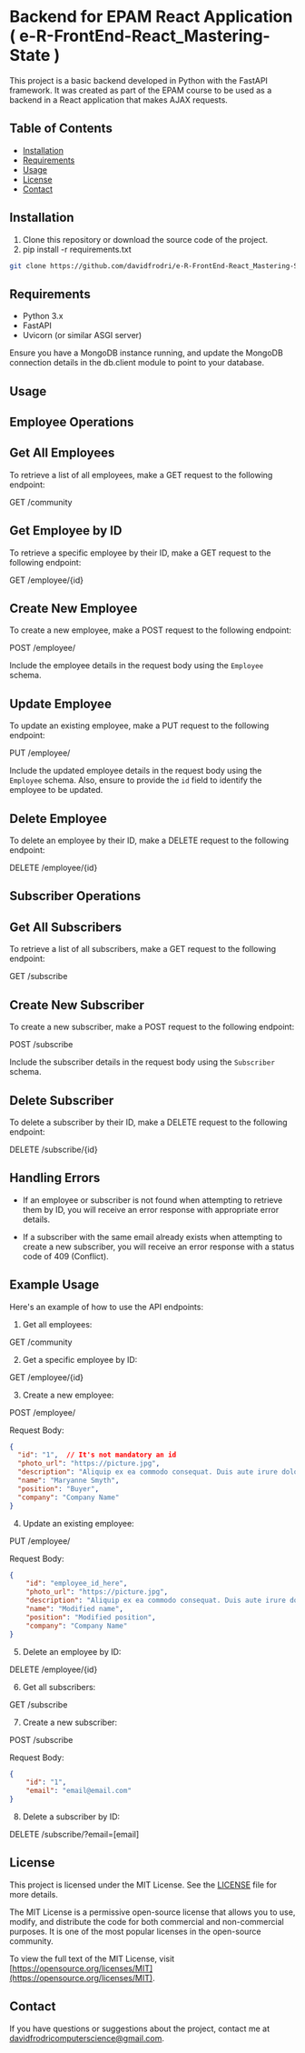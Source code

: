 # Backend for EPAM React Application ( e-R-FrontEnd-React_Mastering-State )

This project is a basic backend developed in Python with the FastAPI framework. It was created as part of the EPAM course to be used as a backend in a React application that makes AJAX requests.

## Table of Contents

- [Installation](#installation)
- [Requirements](#requirements)
- [Usage](#usage)
- [License](#license)
- [Contact](#contact)
  
## Installation

1. Clone this repository or download the source code of the project.
2. pip install -r requirements.txt

```bash
git clone https://github.com/davidfrodri/e-R-FrontEnd-React_Mastering-State-Backend.git
```

## Requirements

- Python 3.x
- FastAPI
- Uvicorn (or similar ASGI server)

Ensure you have a MongoDB instance running, and update the MongoDB connection details in the db.client module to point to your database.

## Usage

Employee Operations
-------------------

Get All Employees
-----------------

To retrieve a list of all employees, make a GET request to the following endpoint:

GET /community

Get Employee by ID
------------------

To retrieve a specific employee by their ID, make a GET request to the following endpoint:

GET /employee/{id}

Create New Employee
-------------------

To create a new employee, make a POST request to the following endpoint:

POST /employee/

Include the employee details in the request body using the `Employee` schema.

Update Employee
---------------

To update an existing employee, make a PUT request to the following endpoint:

PUT /employee/

Include the updated employee details in the request body using the `Employee` schema. Also, ensure to provide the `id` field to identify the employee to be updated.

Delete Employee
---------------

To delete an employee by their ID, make a DELETE request to the following endpoint:

DELETE /employee/{id}

Subscriber Operations
---------------------

Get All Subscribers
-------------------

To retrieve a list of all subscribers, make a GET request to the following endpoint:

GET /subscribe

Create New Subscriber
---------------------

To create a new subscriber, make a POST request to the following endpoint:

POST /subscribe

Include the subscriber details in the request body using the `Subscriber` schema.

Delete Subscriber
-----------------

To delete a subscriber by their ID, make a DELETE request to the following endpoint:

DELETE /subscribe/{id}

Handling Errors
---------------

- If an employee or subscriber is not found when attempting to retrieve them by ID, you will receive an error response with appropriate error details.

- If a subscriber with the same email already exists when attempting to create a new subscriber, you will receive an error response with a status code of 409 (Conflict).

Example Usage
-------------

Here's an example of how to use the API endpoints:

1. Get all employees:

GET /community

2. Get a specific employee by ID:

GET /employee/{id}

3. Create a new employee:

POST /employee/

Request Body:
```json
{
  "id": "1",  // It's not mandatory an id
  "photo_url": "https://picture.jpg",
  "description": "Aliquip ex ea commodo consequat. Duis aute irure dolor in reprehenderit in voluptate velit esse cillum dolore eu fugiat nulla pariatur.",
  "name": "Maryanne Smyth",
  "position": "Buyer",
  "company": "Company Name"
}
```

4. Update an existing employee:

PUT /employee/

Request Body:
```json
{
    "id": "employee_id_here",
    "photo_url": "https://picture.jpg",
    "description": "Aliquip ex ea commodo consequat. Duis aute irure dolor in reprehenderit in voluptate velit esse cillum dolore eu fugiat nulla pariatur.",
    "name": "Modified name",
    "position": "Modified position",
    "company": "Company Name"
}
```

5. Delete an employee by ID:

DELETE /employee/{id}

6. Get all subscribers:

GET /subscribe

7. Create a new subscriber:

POST /subscribe

Request Body:
```json
{
    "id": "1",
    "email": "email@email.com"
}
```

8. Delete a subscriber by ID:

DELETE /subscribe/?email=[email]

## License

This project is licensed under the MIT License. See the [LICENSE](LICENSE) file for more details.

The MIT License is a permissive open-source license that allows you to use, modify, and distribute the code for both commercial and non-commercial purposes. It is one of the most popular licenses in the open-source community.

To view the full text of the MIT License, visit [https://opensource.org/licenses/MIT](https://opensource.org/licenses/MIT).

## Contact

If you have questions or suggestions about the project, contact me at [davidfrodricomputerscience@gmail.com](mailto:davidfrodricomputerscience@gmail.com).
